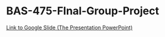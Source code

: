 # BAS-475-FInal-Group-Project

[Link to Google Slide (The Presentation PowerPoint)](https://docs.google.com/presentation/d/1qPiwKAjhHoud1AdKeIv6mv4MG1iQqd9gYzrMGUouUAI/edit?usp=sharing)
